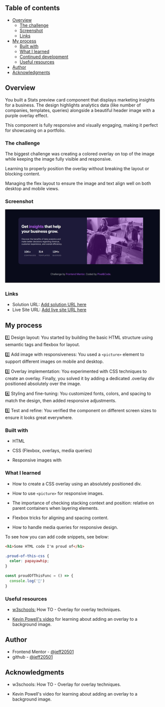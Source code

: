 

## Table of contents

- [Overview](#overview)
  - [The challenge](#the-challenge)
  - [Screenshot](#screenshot)
  - [Links](#links)
- [My process](#my-process)
  - [Built with](#built-with)
  - [What I learned](#what-i-learned)
  - [Continued development](#continued-development)
  - [Useful resources](#useful-resources)
- [Author](#author)
- [Acknowledgments](#acknowledgments)


## Overview

You built a Stats preview card component that displays marketing insights for a business. The design highlights analytics data (like number of companies, templates, queries) alongside a beautiful header image with a purple overlay effect.

This component is fully responsive and visually engaging, making it perfect for showcasing on a portfolio.

### The challenge

The biggest challenge was creating a colored overlay on top of the image while keeping the image fully visible and responsive.

Learning to properly position the overlay without breaking the layout or blocking content.

Managing the flex layout to ensure the image and text align well on both desktop and mobile views.

### Screenshot

![](./images/Screenshot_15-7-2025_174741_127.0.0.1.jpeg)


### Links

- Solution URL: [Add solution URL here](https://github.com/jeff20501/insight-stats-card)
- Live Site URL: [Add live site URL here](https://insight-stats-card.netlify.app/)

## My process
1️⃣ Design layout: You started by building the basic HTML structure using semantic tags and flexbox for layout.

2️⃣ Add image with responsiveness: You used a ```<picture>``` element to support different images on mobile and desktop.

3️⃣ Overlay implementation: You experimented with CSS techniques to create an overlay. Finally, you solved it by adding a dedicated .overlay div positioned absolutely over the image.

4️⃣ Styling and fine-tuning: You customized fonts, colors, and spacing to match the design, then added responsive adjustments.

5️⃣ Test and refine: You verified the component on different screen sizes to ensure it looks great everywhere.

### Built with

- HTML

- CSS (Flexbox, overlays, media queries)

- Responsive images with <picture>

### What I learned

- How to create a CSS overlay using an absolutely positioned div.

- How to use ```<picture>``` for responsive images.

- The importance of checking stacking context and position: relative on parent containers when layering elements.

- Flexbox tricks for aligning and spacing content.

- How to handle media queries for responsive design.


To see how you can add code snippets, see below:

```html
<h1>Some HTML code I'm proud of</h1>
```
```css
.proud-of-this-css {
  color: papayawhip;
}
```
```js
const proudOfThisFunc = () => {
  console.log('🎉')
}
```


### Useful resources

- [w3schools:](https://www.w3schools.com/howto/howto_css_overlay.asp) How TO - Overlay for overlay techniques.

- [Kevin Powell's video](https://www.youtube.com/watch?v=NwnZU6mWJkk) for learning about adding an overlay to a background image.

## Author

- Frontend Mentor - [@jeff20501](https://www.frontendmentor.io/profile/jeff20501)
- github - [@jeff20501](https://github.com/jeff20501)

## Acknowledgments

- w3schools: How TO - Overlay for overlay techniques.

- Kevin Powell's video for learning about adding an overlay to a background image.
